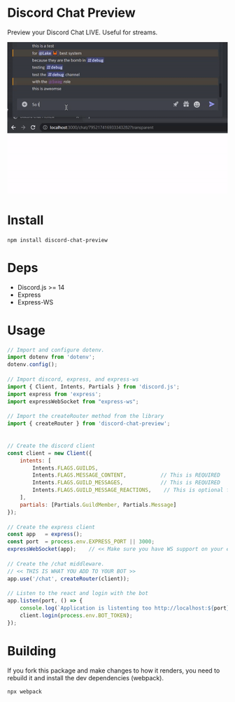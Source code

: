 # Discord Chat Preview

Preview your Discord Chat LIVE. Useful for streams.

![GIF Example](https://raw.githubusercontent.com/Lachee/discord-chat-preview/4020aa08b6ff8387316f759397c65c3144541ebd/example.gif)


# Install
`npm install discord-chat-preview`

# Deps
- Discord.js >= 14
- Express
- Express-WS

# Usage
```js
// Import and configure dotenv.
import dotenv from 'dotenv';
dotenv.config();

// Import discord, express, and express-ws
import { Client, Intents, Partials } from 'discord.js';
import express from 'express';
import expressWebSocket from "express-ws";

// Import the createRouter method from the library
import { createRouter } from 'discord-chat-preview';


// Create the discord client
const client = new Client({ 
    intents: [
        Intents.FLAGS.GUILDS, 
        Intents.FLAGS.MESSAGE_CONTENT,           // This is REQUIRED
        Intents.FLAGS.GUILD_MESSAGES,            // This is REQUIRED
        Intents.FLAGS.GUILD_MESSAGE_REACTIONS,    // This is optional for reactions
    ], 
    partials: [Partials.GuildMember, Partials.Message] 
});

// Create the express client
const app   = express();
const port  = process.env.EXPRESS_PORT || 3000;
expressWebSocket(app);    // << Make sure you have WS support on your express

// Create the /chat middleware. 
// << THIS IS WHAT YOU ADD TO YOUR BOT >>
app.use('/chat', createRouter(client));

// Listen to the react and login with the bot
app.listen(port, () => {
    console.log(`Application is listenting too http://localhost:${port}`);
    client.login(process.env.BOT_TOKEN);
});
```

# Building
If you fork this package and make changes to how it renders, you need to rebuild it and install the dev dependencies (webpack).
```
npx webpack
```

